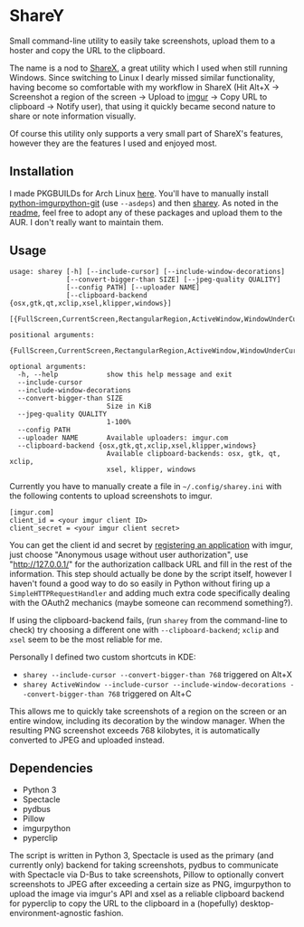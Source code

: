 # ShareY
Small command-line utility to easily take screenshots, upload them to a hoster and copy the URL to the clipboard.

The name is a nod to [ShareX](https://github.com/ShareX/ShareX), a great utility which I used when still running
Windows. Since switching to Linux I dearly missed similar functionality, having become so comfortable with my workflow
in ShareX (Hit Alt+X -> Screenshot a region of the screen -> Upload to [imgur](http://imgur.com/) -> Copy URL to
clipboard -> Notify user), that using it quickly became second nature to share or note information visually.

Of course this utility only supports a very small part of ShareX's features, however they are the features I used and
enjoyed most.

## Installation
I made PKGBUILDs for Arch Linux [here](https://github.com/cryzed/PKGBUILDs). You'll have to manually install
[python-imgurpython-git](https://github.com/cryzed/PKGBUILDs/tree/master/python-imgurpython-git) (use `--asdeps`) and
then [sharey](https://github.com/cryzed/PKGBUILDs/tree/master/sharey). As noted in the
[readme](https://github.com/cryzed/PKGBUILDs/blob/master/README.md), feel free to adopt any of these packages and upload
them to the AUR. I don't really want to maintain them.


## Usage
```
usage: sharey [-h] [--include-cursor] [--include-window-decorations]
              [--convert-bigger-than SIZE] [--jpeg-quality QUALITY]
              [--config PATH] [--uploader NAME]
              [--clipboard-backend {osx,gtk,qt,xclip,xsel,klipper,windows}]
              [{FullScreen,CurrentScreen,RectangularRegion,ActiveWindow,WindowUnderCursor}]

positional arguments:
  {FullScreen,CurrentScreen,RectangularRegion,ActiveWindow,WindowUnderCursor}

optional arguments:
  -h, --help            show this help message and exit
  --include-cursor
  --include-window-decorations
  --convert-bigger-than SIZE
                        Size in KiB
  --jpeg-quality QUALITY
                        1-100%
  --config PATH
  --uploader NAME       Available uploaders: imgur.com
  --clipboard-backend {osx,gtk,qt,xclip,xsel,klipper,windows}
                        Available clipboard-backends: osx, gtk, qt, xclip,
                        xsel, klipper, windows
```

Currently you have to manually create a file in `~/.config/sharey.ini` with the following contents to upload screenshots
to imgur.
```
[imgur.com]
client_id = <your imgur client ID>
client_secret = <your imgur client secret>
```

You can get the client id and secret by [registering an application](https://api.imgur.com/oauth2/addclient) with imgur,
just choose "Anonymous usage without user authorization", use "http://127.0.0.1/" for the authorization callback URL and
fill in the rest of the information. This step should actually be done by the script itself, however I haven't found
a good way to do so easily in Python without firing up a `SimpleHTTPRequestHandler` and adding much extra code
specifically dealing with the OAuth2 mechanics (maybe someone can recommend something?).

If using the clipboard-backend fails, (run `sharey` from the command-line to check) try choosing a different one with
`--clipboard-backend`; `xclip` and `xsel` seem to be the most reliable for me.

Personally I defined two custom shortcuts in KDE:

* `sharey --include-cursor --convert-bigger-than 768` triggered on Alt+X
* `sharey ActiveWindow --include-cursor --include-window-decorations --convert-bigger-than 768` triggered on Alt+C

This allows me to quickly take screenshots of a region on the screen or an entire window, including its decoration by
the window manager. When the resulting PNG screenshot exceeds 768 kilobytes, it is automatically converted to JPEG and
uploaded instead.

## Dependencies
* Python 3
* Spectacle
* pydbus
* Pillow
* imgurpython
* pyperclip

The script is written in Python 3, Spectacle is used as the primary (and currently only) backend for taking screenshots,
pydbus to communicate with Spectacle via D-Bus to take screenshots, Pillow to optionally convert screenshots to JPEG
after exceeding a certain size as PNG, imgurpython to upload the image via imgur's API and xsel as a reliable clipboard
backend for pyperclip to copy the URL to the clipboard in a (hopefully) desktop-environment-agnostic fashion.
